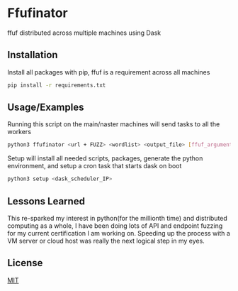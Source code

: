
# Ffufinator

ffuf distributed across multiple machines using Dask

## Installation

Install all packages with pip, ffuf is a requirement across all machines 

```bash
pip install -r requirements.txt
```

## Usage/Examples

Running this script on the main/naster machines will send tasks to all the workers
```bash
python3 ffufinator <url + FUZZ> <wordlist> <output_file> [ffuf_arguments]

```

Setup will install all needed scripts, packages, generate the python environment, and setup a cron task that starts dask on boot
```bash
python3 setup <dask_scheduler_IP>
```

## Lessons Learned

This re-sparked my interest in python(for the millionth time) and distributed computing as a whole, I have been doing lots of API and endpoint fuzzing for my current certification I am working on. Speeding up the process with a VM server or cloud host was really the next logical step in my eyes. 

## License

[MIT](https://choosealicense.com/licenses/mit/)
